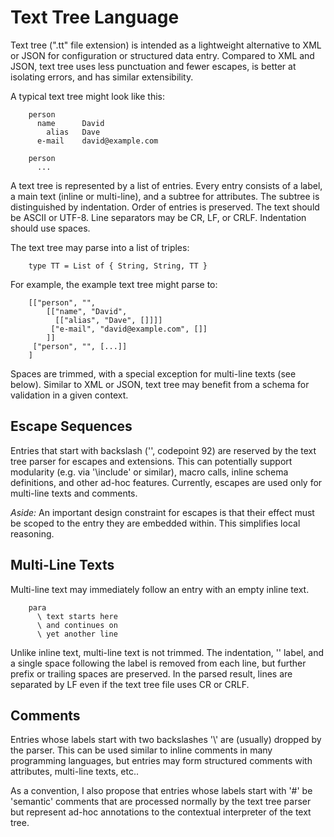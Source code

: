 # Text Tree Language

Text tree (".tt" file extension) is intended as a lightweight alternative to XML or JSON for configuration or structured data entry. Compared to XML and JSON, text tree uses less punctuation and fewer escapes, is better at isolating errors, and has similar extensibility. 

A typical text tree might look like this:

        person
          name      David
            alias   Dave
          e-mail    david@example.com

        person
          ...

A text tree is represented by a list of entries. Every entry consists of a label, a main text (inline or multi-line), and a subtree for attributes. The subtree is distinguished by indentation. Order of entries is preserved. The text should be ASCII or UTF-8. Line separators may be CR, LF, or CRLF. Indentation should use spaces.  

The text tree may parse into a list of triples:

        type TT = List of { String, String, TT }

For example, the example text tree might parse to:

        [["person", "", 
            [["name", "David", 
              [["alias", "Dave", []]]]
             ["e-mail", "david@example.com", []]
            ]]
         ["person", "", [...]]
        ]

Spaces are trimmed, with a special exception for multi-line texts (see below). Similar to XML or JSON, text tree may benefit from a schema for validation in a given context. 

## Escape Sequences

Entries that start with backslash ('\', codepoint 92) are reserved by the text tree parser for escapes and extensions. This can potentially support modularity (e.g. via '\include' or similar), macro calls, inline schema definitions, and other ad-hoc features. Currently, escapes are used only for multi-line texts and comments.

*Aside:* An important design constraint for escapes is that their effect must be scoped to the entry they are embedded within. This simplifies local reasoning.

## Multi-Line Texts

Multi-line text may immediately follow an entry with an empty inline text. 

        para 
          \ text starts here
          \ and continues on
          \ yet another line

Unlike inline text, multi-line text is not trimmed. The indentation, '\' label, and a single space following the label is removed from each line, but further prefix or trailing spaces are preserved. In the parsed result, lines are separated by LF even if the text tree file uses CR or CRLF.

## Comments

Entries whose labels start with two backslashes '\\' are (usually) dropped by the parser. This can be used similar to inline comments in many programming languages, but entries may form structured comments with attributes, multi-line texts, etc..

As a convention, I also propose that entries whose labels start with '#' be 'semantic' comments that are processed normally by the text tree parser but represent ad-hoc annotations to the contextual interpreter of the text tree.
